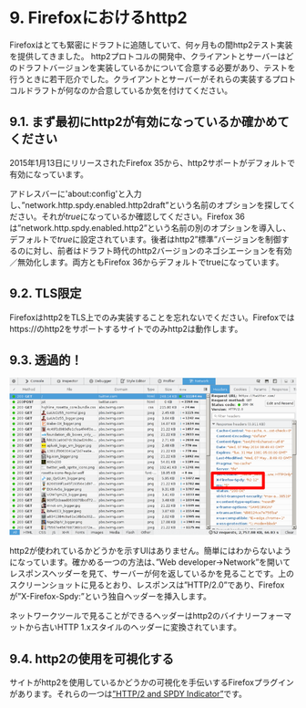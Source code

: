 # 9. Firefoxにおけるhttp2

Firefoxはとても緊密にドラフトに追随していて、何ヶ月もの間http2テスト実装を提供してきました。
http2プロトコルの開発中、クライアントとサーバーはどのドラフトバージョンを実装しているかについて合意する必要があり、テストを行うときに若干厄介でした。クライアントとサーバーがそれらの実装するプロトコルドラフトが何なのか合意しているか気を付けてください。

## 9.1. まず最初にhttp2が有効になっているか確かめてください

2015年1月13日にリリースされたFirefox 35から、http2サポートがデフォルトで有効になっています。

アドレスバーに'about:config'と入力し、”network.http.spdy.enabled.http2draft”という名前のオプションを探してください。それが*true*になっているか確認してください。Firefox 36は”network.http.spdy.enabled.http2”という名前の別のオプションを導入し、デフォルトで*true*に設定されています。後者はhttp2”標準”バージョンを制御するのに対し、前者はドラフト時代のhttp2バージョンのネゴシエーションを有効／無効化します。両方ともFirefox 36からデフォルトでtrueになっています。

## 9.2. TLS限定

Firefoxはhttp2をTLS上でのみ実装することを忘れないでください。Firefoxではhttps://のhttp2をサポートするサイトでのみhttp2は動作します。

## 9.3. 透過的！

![透過的なhttp2の使用](https://raw.githubusercontent.com/bagder/http2-explained/master/images/firefox-screenshot.png)

http2が使われているかどうかを示すUIはありません。簡単にはわからないようになっています。確かめる一つの方法は、”Web developer->Network”を開いてレスポンスヘッダーを見て、サーバーが何を返しているかを見ることです。上のスクリーンショットに見るとおり、レスポンスは”HTTP/2.0”であり、Firefoxが”X-Firefox-Spdy:”という独自ヘッダーを挿入します。

ネットワークツールで見ることができるヘッダーはhttp2のバイナリーフォーマットから古いHTTP 1.xスタイルのヘッダーに変換されています。

## 9.4. http2の使用を可視化する

サイトがhttp2を使用しているかどうかの可視化を手伝いするFirefoxプラグインがあります。それらの一つは[”HTTP/2 and SPDY Indicator”](https://addons.mozilla.org/en-US/firefox/addon/http2-indicator/)です。
